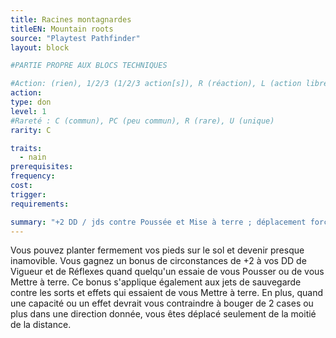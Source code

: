 ```yaml
---
title: Racines montagnardes
titleEN: Mountain roots
source: "Playtest Pathfinder"
layout: block

#PARTIE PROPRE AUX BLOCS TECHNIQUES

#Action: (rien), 1/2/3 (1/2/3 action[s]), R (réaction), L (action libre)
action: 
type: don
level: 1
#Rareté : C (commun), PC (peu commun), R (rare), U (unique)
rarity: C

traits:
  - nain
prerequisites:
frequency:
cost:
trigger:
requirements:

summary: "+2 DD / jds contre Poussée et Mise à terre ; déplacement forcé réduit"
---
```


Vous pouvez planter fermement vos pieds sur le sol et devenir presque inamovible. Vous gagnez un bonus de circonstances de +2 à vos DD de Vigueur et de Réflexes quand quelqu'un essaie de vous Pousser ou de vous Mettre à terre. Ce bonus s'applique également aux jets de sauvegarde contre les sorts et effets qui essaient de vous Mettre à terre. En plus, quand une capacité ou un effet devrait vous contraindre à bouger de 2 cases ou plus dans une direction donnée, vous êtes déplacé seulement de la moitié de la distance.